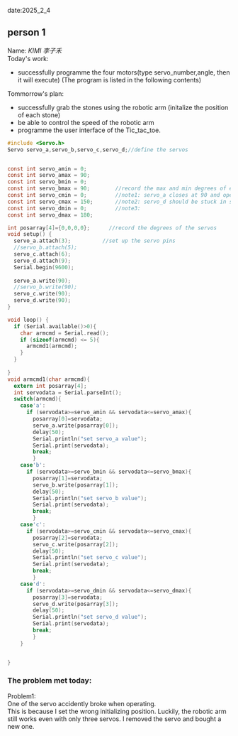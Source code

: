 date:2025_2_4

## person 1
Name: *KIMI 李子禾*  
Today's work:
- successfully programme the four motors(type servo_number,angle, then it will execute) (The program is listed in the following contents)

Tommorrow's plan:  
- successfully grab the stones using the robotic arm (initalize the position of each stone)
- be able to control the speed of the robotic arm
- programme the user interface of the Tic_tac_toe.


```C
#include <Servo.h>
Servo servo_a,servo_b,servo_c,servo_d;//define the servos


const int servo_amin = 0;
const int servo_amax = 90;
const int servo_bmin = 0;
const int servo_bmax = 90;        //record the max and min degrees of each servo
const int servo_cmin = 0;         //note1: servo_a closes at 90 and opens at 0
const int servo_cmax = 150;       //note2: servo_d should be stuck in sth. when operating
const int servo_dmin = 0;         //note3: 
const int servo_dmax = 180;

int posarray[4]={0,0,0,0};      //record the degrees of the servos
void setup() {
  servo_a.attach(3);          //set up the servo pins
  //servo_b.attach(5);
  servo_c.attach(6);
  servo_d.attach(9);
  Serial.begin(9600);
  
  servo_a.write(90);
  //servo_b.write(90);
  servo_c.write(90);
  servo_d.write(90);
}

void loop() {
  if (Serial.available()>0){
    char armcmd = Serial.read();
    if (sizeof(armcmd) <= 5){
      armcmd1(armcmd);
    }
  }
  
}
void armcmd1(char armcmd){
  extern int posarray[4];
  int servodata = Serial.parseInt();
  switch(armcmd){
    case'a':
      if (servodata>=servo_amin && servodata<=servo_amax){
        posarray[0]=servodata;
        servo_a.write(posarray[0]);
        delay(50);
        Serial.println("set servo_a value");
        Serial.print(servodata);
        break;
        }
    case'b':
      if (servodata>=servo_bmin && servodata<=servo_bmax){
        posarray[1]=servodata;
        servo_b.write(posarray[1]);
        delay(50);
        Serial.println("set servo_b value");
        Serial.print(servodata);
        break;
        }
    case'c':
      if (servodata>=servo_cmin && servodata<=servo_cmax){
        posarray[2]=servodata;
        servo_c.write(posarray[2]);
        delay(50);
        Serial.println("set servo_c value");
        Serial.print(servodata);
        break;
        }
    case'd':
      if (servodata>=servo_dmin && servodata<=servo_dmax){
        posarray[3]=servodata;
        servo_d.write(posarray[3]);
        delay(50);
        Serial.println("set servo_d value");
        Serial.print(servodata);
        break;
        }
    }


}
```



### The problem met today: 
Problem1:  
One of the servo accidently broke when operating.  
This is because I set the wrong initializing position. Luckily, the robotic arm still works even with only three servos.
I removed the servo and bought a new one.


